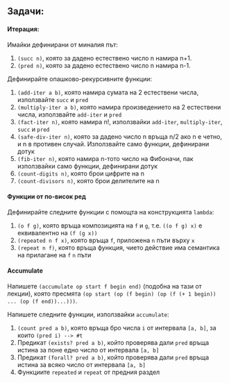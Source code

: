 ## Задачи:
#### Итерация:
Имайки дефинирани от миналия път:
1. `(succ n)`, която за дадено естествено число n намира n+1.
1. `(pred n)`, която за дадено естествено число n намира n-1.

Дефинирайте опашково-рекурсивните функции:
1. `(add-iter a b)`, която намира сумата на 2 естествени числа, използвайте `succ` и `pred`
1. `(multiply-iter a b)`, която намира произведението на 2 естествени числа, използвайте `add-iter` и `pred`
1. `(fact-iter n)`, която намира n!, използвайки `add-iter`, `multiply-iter`, `succ` и `pred`
1. `(safe-div-iter n)`, която за дадено число n връща n/2 ако n е четно, и n в противен случай. Използвайте само функции, дефинирани дотук
1. `(fib-iter n)`, която намира n-тото число на Фибоначи, пак използвайки само функции, дефинирани дотук
1. `(count-digits n)`, която брои цифрите на n
1. `(count-divisors n)`, която брои делителите на n

#### Функции от по-висок ред
Дефинирайте следните функции с помощта на конструкцията `lambda`:
1. `(o f g)`, която връща композицията на `f` и `g`, т.е. `((o f g) x)` е
еквивалентно на `(f (g x))`
1. `(repeated n f x)`, която връща `f`, приложена `n` пъти върху `x`
1. `(repeat n f)`, която връща функция, чието действие има семантика на
прилагане на `f` `n` пъти

#### Accumulate
Напишете `(accumulate op start f begin end)` (подобна на тази от лекции), която
пресмята `(op start (op (f begin) (op (f (+ 1 begin)) ... (op (f end))...)))`.

Напишете следните функции, използвайки `accumulate`:
1. `(count pred a b)`, която връща бро числа `i` от интервала `[a, b]`, за които
`(pred i) --> #t`
1. Предикат `(exists? pred a b)`, който проверява дали `pred` връща истина за поне едно
число от интервала `[a, b]`
1. Предикат `(forall? pred a b)`, който проверява дали `pred` връща истина за всяко
число от интервала `[a, b]`
1. Функциите `repeated` и `repeat` от предния раздел

